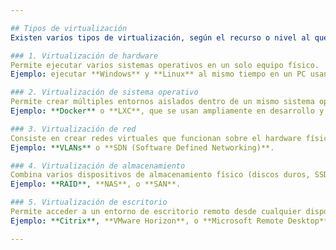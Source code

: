 ```yaml
---

## Tipos de virtualización
Existen varios tipos de virtualización, según el recurso o nivel al que se aplique:

### 1. Virtualización de hardware
Permite ejecutar varios sistemas operativos en un solo equipo físico.  
Ejemplo: ejecutar **Windows** y **Linux** al mismo tiempo en un PC usando **VMware**, **VirtualBox** o **Hyper-V**.

### 2. Virtualización de sistema operativo
Permite crear múltiples entornos aislados dentro de un mismo sistema operativo, compartiendo el núcleo.  
Ejemplo: **Docker** o **LXC**, que se usan ampliamente en desarrollo y despliegue de aplicaciones.

### 3. Virtualización de red
Consiste en crear redes virtuales que funcionan sobre el hardware físico, pero de manera independiente.  
Ejemplo: **VLANs** o **SDN (Software Defined Networking)**.

### 4. Virtualización de almacenamiento
Combina varios dispositivos de almacenamiento físico (discos duros, SSD, NAS) en un único sistema lógico, simplificando la gestión.  
Ejemplo: **RAID**, **NAS**, o **SAN**.

### 5. Virtualización de escritorio
Permite acceder a un entorno de escritorio remoto desde cualquier dispositivo.  
Ejemplo: **Citrix**, **VMware Horizon**, o **Microsoft Remote Desktop**.

---
```


